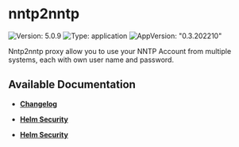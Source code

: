 # nntp2nntp

![Version: 5.0.9](https://img.shields.io/badge/Version-5.0.9-informational?style=flat-square) ![Type: application](https://img.shields.io/badge/Type-application-informational?style=flat-square) ![AppVersion: "0.3.202210"](https://img.shields.io/badge/AppVersion-"0.3.202210"-informational?style=flat-square)

Nntp2nntp proxy allow you to use your NNTP Account from multiple systems, each with own user name and password.

## Available Documentation

- [**Changelog**](CHANGELOG)

- [**Helm Security**](container-security)

- [**Helm Security**](helm-security)

